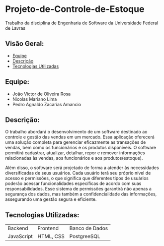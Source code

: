 # Projeto-de-Controle-de-Estoque
Trabalho da disciplina de Engenharia de Software da Universidade Federal de Lavras

## Visão Geral:
  * [Equipe](https://github.com/Reestocando/Projeto-de-Controle-de-Estoque#equipe)
  * [Descrição](https://github.com/Reestocando/Projeto-de-Controle-de-Estoque#descri%C3%A7%C3%A3o)
  * [Tecnologias Utilizadas](https://github.com/Reestocando/Projeto-de-Controle-de-Estoque#tecnologias-utilizadas)
## Equipe:
  * João Victor de Oliveira Rosa
  * Nicolas Mariano Lima
  * Pedro Agnaldo Zacarias Amancio

## Descrição:
  O trabalho abordará o desenvolvimento de um software destinado ao controle e gestão das vendas em um mercado. Essa aplicação oferecerá uma solução completa para gerenciar eficazmente as transações de vendas, bem como os funcionários e os produtos disponíveis. O software permitirá  cadastrar, atualizar, detalhar, repor e remover informações relacionadas às vendas, aos funcionários e aos produtos(estoque).
  
  Além disso, o software será projetado de forma a atender às necessidades diversificadas de seus usuários. Cada usuário terá seu próprio nível de acesso e permissões, o que significa que diferentes tipos de usuários poderão acessar funcionalidades específicas de acordo com suas responsabilidades. Esse sistema de permissões garantirá não apenas a segurança dos dados, mas também a confidencialidade das informações, assegurando uma gestão segura e eficiente.

## Tecnologias Utilizadas:
<table>
  <tr>
    <td>Backend</td>
    <td>Frontend</td>
    <td>Banco de Dados</td>
  </tr>
  <tr>
    <td>JavaScript</td>
    <td>HTML, CSS</td>
    <td>PostgreeSQL</td>
  </tr>
</table>
